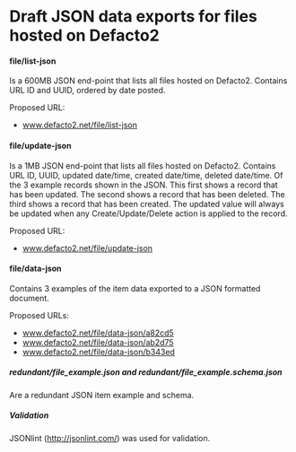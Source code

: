 Draft JSON data exports for files hosted on Defacto2
==================

#### file/list-json

Is a 600MB JSON end-point that lists all files hosted on Defacto2. Contains URL ID and UUID, ordered by date posted.

Proposed URL:
* www.defacto2.net/file/list-json

#### file/update-json
Is a 1MB JSON end-point that lists all files hosted on Defacto2. Contains URL ID, UUID, updated date/time, created date/time, deleted date/time.
Of the 3 example records shown in the JSON. This first shows a record that has been updated. The second shows a record that has been deleted. The third shows a record that has been created. The updated value will always be updated when any Create/Update/Delete action is applied to the record.

Proposed URL:
* www.defacto2.net/file/update-json

#### file/data-json
Contains 3 examples of the item data exported to a JSON formatted document.

Proposed URLs: 
* www.defacto2.net/file/data-json/a82cd5
* www.defacto2.net/file/data-json/ab2d75
* www.defacto2.net/file/data-json/b343ed

##### redundant/file_example.json and redundant/file_example.schema.json 
Are a redundant JSON item example and schema.

##### Validation
JSONlint (http://jsonlint.com/) was used for validation.
